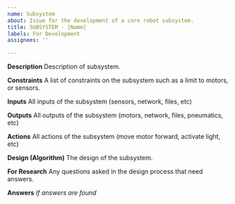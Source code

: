 ```yaml
---
name: Subsystem
about: Issue for the development of a core robot subsystem.
title: SUBSYSTEM - |Name|
labels: For Development
assignees: ''

---
```


**Description**
Description of subsystem.

**Constraints**
A list of constraints on the subsystem such as a limit to motors, or sensors.

**Inputs**
All inputs of the subsystem (sensors, network, files, etc)

**Outputs**
All outputs of the subsystem (motors, network, files, pneumatics, etc)

**Actions**
All actions of the subsystem (move motor forward, activate light, etc)

**Design (Algorithm)**
The design of the subsystem.

**For Research**
Any questions asked in the design process that need answers.

**Answers**
*If answers are found*
